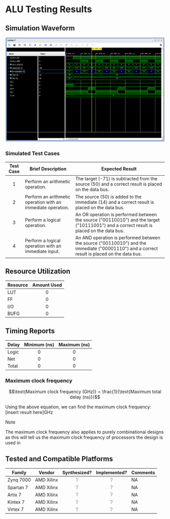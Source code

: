 # ALU Testing Results

## Simulation Waveform
![Simulation waveform](https://github.com/Zachary-Pearce/Pomegranate/blob/main/images/ALU_Waveform.png)

### Simulated Test Cases
<!-- Please make sure to give a brief description of the simulation test cases -->
| Test Case | Brief Description | Expected Result |
| :---: | --- | --- |
| 1 | Perform an arithmetic operation. | The target (-71) is subtracted from the source (50) and a correct result is placed on the data bus. |
| 2 | Perform an arithmetic operation with an immediate operation. | The source (50) is added to the immediate (14) and a correct result is placed on the data bus. |
| 3 | Perform a logical operation. | An OR operation is performed between the source ("00110010") and the target ("10111001") and a correct result is placed on the data bus. |
| 4 | Perform a logical operation with an immediate input. | An AND operation is performed between the source ("00110010") and the immediate ("00001110") and a correct result is placed on the data bus. |

## Resource Utilization

<!-- This does not show all of the resources you could use, just the most common ones... -->
<!-- Feel free to add more rows to the table if needed -->
| Resource | Amount Used |
| --- | :---: |
| LUT | 0 |
| FF | 0 |
| I/O | 0 |
| BUFG | 0 |

## Timing Reports

<!-- In this section, please present the timing characteristics of the design -->
| Delay | Minimum (ns) | Maximum (ns) |
| --- | :---: | :---: |
| Logic | 0 | 0 |
| Net | 0 | 0 |
| Total | 0 | 0 |

### Maximum clock frequency

```math
\text{Maximum clock frequency (GHz)} = \frac{1}{\text{Maximum total delay (ns)}}
```

Using the above equation, we can find the maximum clock frequency: $[\text{insert result here}]\text{GHz}$

> [!NOTE]
> The maximum clock frequency also applies to purely combinational designs as this will tell us the maximum clock frequency of processors the design is used in

## Tested and Compatible Platforms

<!-- refer to the contribution guidelines for how to fill out this table -->
| Family | Vendor | Synthesized? | Implemented? | Comments |
| --- | --- | :---: | :---: | --- |
| Zynq 7000 | AMD Xilinx | :grey_question: | :grey_question: | NA |
| Spartan 7 | AMD Xilinx | :grey_question: | :grey_question: | NA |
| Artix 7 | AMD Xilinx | :grey_question: | :grey_question: | NA |
| Kintex 7 | AMD Xilinx | :grey_question: | :grey_question: | NA |
| Virtex 7 | AMD Xilinx | :grey_question: | :grey_question: | NA |